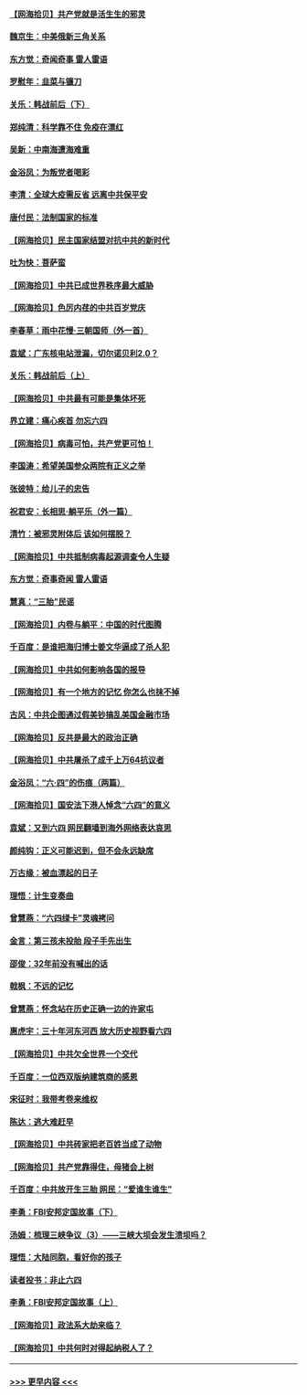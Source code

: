 #### [【网海拾贝】共产党就是活生生的邪灵](../pages/nsc993/n13036627.md?t=06230451) 
#### [魏京生：中美俄新三角关系](../pages/nsc993/n13035986.md?t=06230451) 
#### [东方觉：奇闻奇事 雷人雷语](../pages/nsc993/n13035878.md?t=06230451) 
#### [罗慰年：韭菜与镰刀](../pages/nsc993/n13034374.md?t=06230451) 
#### [关乐：韩战前后（下）](../pages/nsc993/n13034113.md?t=06230451) 
#### [郑纯清：科学靠不住 免疫在漂红](../pages/nsc993/n13034093.md?t=06230451) 
#### [吴新：中南海遭海难重](../pages/nsc993/n13034084.md?t=06230451) 
#### [金浴凤：为叛党者喝彩](../pages/nsc993/n13034058.md?t=06230451) 
#### [李清：全球大疫需反省 远离中共保平安](../pages/nsc993/n13033784.md?t=06230451) 
#### [唐付民：法制国家的标准](../pages/nsc993/n13032944.md?t=06230451) 
#### [【网海拾贝】民主国家结盟对抗中共的新时代](../pages/nsc993/n13031717.md?t=06230451) 
#### [吐为快：菩萨蛮](../pages/nsc993/n13030033.md?t=06230451) 
#### [【网海拾贝】中共已成世界秩序最大威胁](../pages/nsc993/n13028138.md?t=06230451) 
#### [【网海拾贝】色厉内荏的中共百岁党庆](../pages/nsc993/n13025582.md?t=06230451) 
#### [李春草：雨中花慢‧三朝国师（外一首）](../pages/nsc993/n13025567.md?t=06230451) 
#### [袁斌：广东核电站泄漏，切尔诺贝利2.0？](../pages/nsc993/n13025475.md?t=06230451) 
#### [关乐：韩战前后（上）](../pages/nsc993/n13025387.md?t=06230451) 
#### [【网海拾贝】中共最有可能是集体坏死](../pages/nsc993/n13023101.md?t=06230451) 
#### [界立建：痛心疾首 勿忘六四](../pages/nsc993/n13022339.md?t=06230451) 
#### [【网海拾贝】病毒可怕，共产党更可怕！](../pages/nsc993/n13020728.md?t=06230451) 
#### [李国涛：希望美国参众两院有正义之举](../pages/nsc993/n13020674.md?t=06230451) 
#### [张彼特：给儿子的忠告](../pages/nsc993/n13018934.md?t=06230451) 
#### [祝君安：长相思‧躺平乐（外一篇）](../pages/nsc993/n13018923.md?t=06230451) 
#### [清竹：被邪灵附体后 该如何摆脱？](../pages/nsc993/n13018877.md?t=06230451) 
#### [【网海拾贝】中共抵制病毒起源调查令人生疑](../pages/nsc993/n13017785.md?t=06230451) 
#### [东方觉：奇事奇闻 雷人雷语](../pages/nsc993/n13017577.md?t=06230451) 
#### [慧真：“三胎”民谣](../pages/nsc993/n13017394.md?t=06230451) 
#### [【网海拾贝】内卷与躺平：中国的时代图腾](../pages/nsc993/n13016128.md?t=06230451) 
#### [千百度：是谁把海归博士姜文华逼成了杀人犯](../pages/nsc993/n13015218.md?t=06230451) 
#### [【网海拾贝】中共如何影响各国的报导](../pages/nsc993/n13012599.md?t=06230451) 
#### [【网海拾贝】有一个地方的记忆 你怎么也抹不掉](../pages/nsc993/n13009802.md?t=06230451) 
#### [古风：中共企图通过假美钞搞乱美国金融市场](../pages/nsc993/n13009626.md?t=06230451) 
#### [【网海拾贝】反共是最大的政治正确](../pages/nsc993/n13007051.md?t=06230451) 
#### [【网海拾贝】中共屠杀了成千上万64抗议者](../pages/nsc993/n13002713.md?t=06230451) 
#### [金浴凤：“六·四”的伤痕（两篇）](../pages/nsc993/n13001719.md?t=06230451) 
#### [【网海拾贝】国安法下港人悼念“六四”的意义](../pages/nsc993/n13001039.md?t=06230451) 
#### [袁斌：又到六四 网民翻墙到海外网络表达哀思](../pages/nsc993/n13000995.md?t=06230451) 
#### [颜纯钩：正义可能迟到，但不会永远缺席](../pages/nsc993/n13000920.md?t=06230451) 
#### [万古缘：被血漂起的日子](../pages/nsc993/n13000914.md?t=06230451) 
#### [理悟：计生变奏曲](../pages/nsc993/n13000414.md?t=06230451) 
#### [曾慧燕：“六四绿卡”灵魂拷问](../pages/nsc993/n13000277.md?t=06230451) 
#### [金言：第三孩未投胎 段子手先出生](../pages/nsc993/n13000215.md?t=06230451) 
#### [邵俊：32年前没有喊出的话](../pages/nsc993/n13000181.md?t=06230451) 
#### [戟枫：不远的记忆](../pages/nsc993/n13000121.md?t=06230451) 
#### [曾慧燕：怀念站在历史正确一边的许家屯](../pages/nsc993/n13000073.md?t=06230451) 
#### [惠虎宇：三十年河东河西 放大历史视野看六四](../pages/nsc993/n13000018.md?t=06230451) 
#### [【网海拾贝】中共欠全世界一个交代](../pages/nsc993/n12998706.md?t=06230451) 
#### [千百度：一位西双版纳建筑商的感恩](../pages/nsc993/n12998487.md?t=06230451) 
#### [宋征时：我带考卷来维权](../pages/nsc993/n12994088.md?t=06230451) 
#### [陈达：逃大难赶早](../pages/nsc993/n12993569.md?t=06230451) 
#### [【网海拾贝】中共砖家把老百姓当成了动物](../pages/nsc993/n12993483.md?t=06230451) 
#### [【网海拾贝】共产党靠得住，母猪会上树](../pages/nsc993/n12990730.md?t=06230451) 
#### [千百度：中共放开生三胎 网民：“爱谁生谁生”](../pages/nsc993/n12990644.md?t=06230451) 
#### [李勇：FBI安邦定国故事（下）](../pages/nsc993/n12987854.md?t=06230451) 
#### [汤姆：梳理三峡争议（3）——三峡大坝会发生溃坝吗？](../pages/nsc993/n12989806.md?t=06230451) 
#### [理悟：大陆同胞，看好你的孩子](../pages/nsc993/n12989778.md?t=06230451) 
#### [读者投书：非止六四](../pages/nsc993/n12989673.md?t=06230451) 
#### [李勇：FBI安邦定国故事（上）](../pages/nsc993/n12987749.md?t=06230451) 
#### [【网海拾贝】政法系大劫来临？](../pages/nsc993/n12987596.md?t=06230451) 
#### [【网海拾贝】中共何时对得起纳税人了？](../pages/nsc993/n12985578.md?t=06230451) 

----
#### [ >>> 更早内容 <<< ](../indexes/nsc993-earlier.md)
